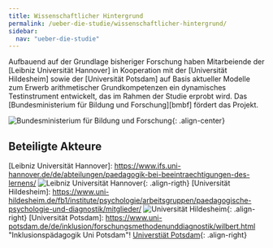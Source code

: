 ```yaml
---
title: Wissenschaftlicher Hintergrund
permalink: /ueber-die-studie/wissenschaftlicher-hintergrund/
sidebar:
  nav: "ueber-die-studie"
---
```


Aufbauend auf der Grundlage bisheriger Forschung haben Mitarbeiende der [Leibniz Universität Hannover] in Kooperation mit der [Universität Hildesheim] sowie der [Universität Potsdam] auf Basis aktueller Modelle zum Erwerb arithmetischer Grundkompetenzen ein dynamisches Testinstrument entwickelt, das im Rahmen der Studie erprobt wird.
Das [Bundesministerium für Bildung und Forschung][bmbf] fördert das Projekt.

![Bundesministerium für Bildung und Forschung](/assets/images/logos/BmBF-Logo_kleiner_50.jpg){: .align-center}

## Beteiligte Akteure

[Leibniz Universität Hannover]: https://www.ifs.uni-hannover.de/de/abteilungen/paedagogik-bei-beeintraechtigungen-des-lernens/ ![Leibniz Universität Hannover](https://jazznbass.github.io//dynamik-homepage/assets/images/logos/Hannover.png){: .align-rigth}
[Universität Hildesheim]: https://www.uni-hildesheim.de/fb1/institute/psychologie/arbeitsgruppen/paedagogische-psychologie-und-diagnostik/mitglieder/ ![Universität Hildesheim](https://jazznbass.github.io//dynamik-homepage/assets/images/logos/Universität_Hildesheim.png){: .align-right}
[Universität Potsdam]: https://www.uni-potsdam.de/de/inklusion/forschungsmethodenunddiagnostik/wilbert.html "Inklusionspädagogik Uni Potsdam"! [Universtiät Potsdam](https://jazznbass.github.io//dynamik-homepage/assets/images/logos/Potsdam.jpg){: .align-right}

[Bundesministerium für Bildung und Forschung]: https://www.bmbf.de "Bundesministerium für Bildung und Forschung"




